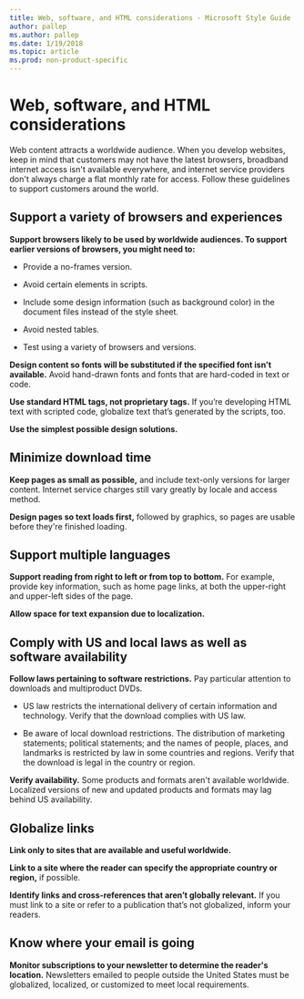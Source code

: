 ```yaml
---
title: Web, software, and HTML considerations - Microsoft Style Guide
author: pallep
ms.author: pallep
ms.date: 1/19/2018
ms.topic: article
ms.prod: non-product-specific
---
```


# Web, software, and HTML considerations

Web content attracts a worldwide audience. When you develop websites, keep in mind that customers may not have the latest browsers, broadband
internet access isn't available everywhere, and internet service
providers don't always charge a flat monthly rate for access. Follow these guidelines to support customers around the world.

## Support a variety of browsers and experiences

**Support browsers likely to be used by worldwide audiences. To support earlier versions of browsers, you might need to:**

  - Provide a no-frames version. 
  
  - Avoid certain elements in scripts. 
  
  - Include some design information (such as background color) in the document files instead of the style sheet. 
  
  - Avoid nested tables.
  
  - Test using a variety of browsers and versions. 

**Design content so fonts will be substituted if the specified font isn't
available.** Avoid hand-drawn fonts and fonts that are hard-coded in text or code.

**Use standard HTML tags, not proprietary tags.** If you’re developing HTML text with scripted code, globalize text that’s generated by the scripts, too.

**Use the simplest possible design solutions.**

## Minimize download time

**Keep pages as small as possible,**
and include text-only versions for larger content. Internet service
charges still vary greatly by locale and access method.

**Design pages so text loads first,** followed by graphics, so pages are usable before they're finished loading. 

## Support multiple languages

**Support reading from right to left or from top to bottom.**
For example, provide key information, such as home
page links, at both the upper-right and upper-left sides of the
page. 

**Allow space for text expansion due to localization.**

## Comply with US and local laws as well as software availability

**Follow laws pertaining to software restrictions.** Pay particular attention to downloads and multiproduct DVDs. 

  - US
    law restricts the international delivery of certain
    information and technology. Verify that the download complies with
    US law.
    
  - Be
    aware of local download restrictions. The distribution of
    marketing statements; political statements; and the names of people,
    places, and landmarks is restricted by law in some countries and
    regions. Verify that the download is legal in the country or
    region.

**Verify availability.**
Some products and formats aren't available worldwide.
Localized versions of new and updated products and formats may lag
behind US availability. 

## Globalize links

**Link only to sites that are available and useful worldwide.**

**Link to a site where the reader can specify the appropriate country or region,** if possible.

**Identify links and cross-references that aren’t globally relevant.** If you must link to a site or refer to a publication that’s not globalized, inform your readers.

## Know where your email is going

**Monitor subscriptions to your newsletter to determine the reader's location.**
Newsletters emailed to people outside the United States must
be globalized, localized, or customized to meet local
requirements.
